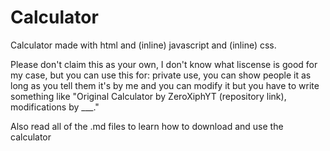 # Calculator
Calculator made with html and (inline) javascript and (inline) css.


Please don't claim this as your own, I don't know what liscense is good for my case, but you can use this for: private use, you can show people it as long as you tell them it's by me and you can modify it but you have to write something like "Original Calculator by ZeroXiphYT (repository link), modifications by ___."



Also read all of the .md files to learn how to download and use the calculator


